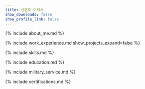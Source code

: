 ```yaml
---
title: 신춘호 이력서
show_downloads: false
show_profile_link: false
---
```




{% include about_me.md %}

{% include work_experience.md show_projects_expand=false %}

{% include skills.md %}

{% include education.md %}

{% include military_service.md %}

{% include certifications.md %}
